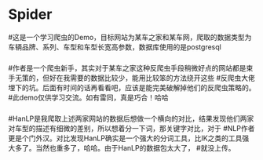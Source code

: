 # Spider
#这是一个学习爬虫的Demo，目标网站为某车之家和某车网，爬取的数据类型为车辆品牌、系列、车型和车型长宽高参数，数据库使用的是postgresql
###
#作者是一个爬虫新手，其实对于某车之家这种反爬虫手段稍微好点的网站都是束手无策的，但好在我需要的数据比较少，能用比较笨的方法绕开这些
#反爬虫大佬埋下的坑。后面有时间的话再看看吧，应该是能完美破解掉他们的反爬虫策略的。
#此demo仅供学习交流。如有雷同，真是巧合！哈哈
###
#HanLP是我爬取上述两家网站的数据后想做一个横向的对比，结果发现他们两家对车型的描述有细微的差别，所以想着分一下词，那关键字对比，对于
#NLP作者更是个门外汉。对比发现HanLP确实是一个强大的分词工具，比IK之类的工具强大多了。当然也重多了，哈哈。由于HanLP的数据包太大了，
#就没上传。
